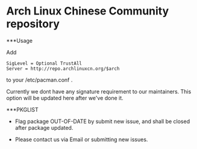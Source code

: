 Arch Linux Chinese Community repository
====

***Usage

Add

```[archlinuxcn]
SigLevel = Optional TrustAll
Server = http://repo.archlinuxcn.org/$arch
```
to your /etc/pacman.conf .

Currently we dont have any signature requirement to our maintainers. This option will be updated here after we've done it.

***PKGLIST

* Flag package OUT-OF-DATE by submit new issue, and shall be closed after package updated.

* Please contact us via Email or submitting new issues.
